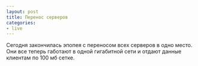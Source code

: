 ```yaml
---
layout: post
title: Перенос серверов
categories:
- live
---
```

Сегодня закончилась эпопея с переносом всех серверов в одно место. Они все теперь габотают в одной гигабитной сети и отдают данные клиентам по 100 мб сетке.